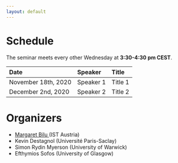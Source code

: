 ```yaml
---
layout: default
---
```



# Schedule

The seminar meets every other Wednesday at **3:30-4:30 pm CEST**. 

| Date   | Speaker          | Title |
|:-------------|:------------------|:------|
| November 18th, 2020| Speaker 1 | Title 1 |
| December 2nd, 2020 | Speaker 2  | Title 2  |


# Organizers

* <a href=https://pub.ist.ac.at/~mbilu/index.html> Margaret Bilu </a>(IST Austria)
* Kevin Destagnol (Université Paris-Saclay)
* Simon Rydin Myerson (University of Warwick)
* Efthymios Sofos (University of Glasgow)



